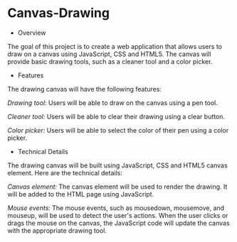 # Canvas-Drawing

- Overview

The goal of this project is to create a web application that allows users to draw on a canvas using JavaScript, CSS and HTML5. The canvas will provide basic drawing tools, such as a cleaner tool and a color picker.

- Features

The drawing canvas will have the following features:

*Drawing tool:* Users will be able to draw on the canvas using a pen tool.

*Cleaner tool:* Users will be able to clear their drawing using a clear button.

*Color picker:* Users will be able to select the color of their pen using a color picker.

- Technical Details

The drawing canvas will be built using JavaScript, CSS and HTML5 canvas element. Here are the technical details:

*Canvas element:* The canvas element will be used to render the drawing. It will be added to the HTML page using JavaScript.

*Mouse events:* The mouse events, such as mousedown, mousemove, and mouseup, will be used to detect the user's actions. When the user clicks or drags the mouse on the canvas, the JavaScript code will update the canvas with the appropriate drawing tool.
